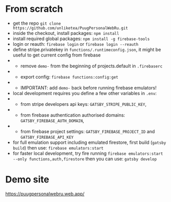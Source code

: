 # From scratch
- get the repo `git clone https://github.com/unliketea/PuugPersonalWebRu.git` 
- inside the checkout, install packages: `npm install`
- install required global packages: `npm install -g firebase-tools`
- login or reauth: `firebase login` or `firebase login --reauth`
- define stripe.privatekey in `functions/.runtimeconfig.json`, it might be useful to get current config from firebase
- - remove `demo-` from the beginning of projects.default in `.firebaserc`
- - export config: `firebase functions:config:get`
- - IMPORTANT: add `demo-` back before running firebase emulators!
- local development requires you define a few other variables in `.env`: 
- - from stripe developers api keys: `GATSBY_STRIPE_PUBLIC_KEY`, 
- - from firebase authentication authorised domains: `GATSBY_FIREBASE_AUTH_DOMAIN`, 
- - from firebase project settings: `GATSBY_FIREBASE_PROJECT_ID` and `GATSBY_FIREBASE_API_KEY`
- for full emulation support including emulated firestore, first build (`gatsby build`) then use: `firebase emulators:start`
- for faster local development, try fire running `firebase emulators:start --only functions,auth,firestore` then you can use: `gatsby develop`

# Demo site
https://puugpersonalwebru.web.app/